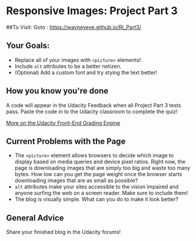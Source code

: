 # Responsive Images: Project Part 3 #

##To Visit:
Goto : https://wayneyeye.github.io/RI_Part3/

## Your Goals: ##

* Replace all of your images with `<picture>` elements!
* Include `alt` attributes to be a better netizen.
* (Optional) Add a custom font and try stying the text better!

## How you know you're done ##

A code will appear in the Udacity Feedback when all Project Part 3 tests pass. Paste the code in to the Udacity classroom to complete the quiz!

[More on the Udacity Front-End Grading Engine](https://github.com/udacity/frontend-grading-engine)

## Current Problems with the Page ##

* The `<picture>` element allows browsers to decide which image to display based on media queries and device pixel ratios. Right now, the page is downloading images that are simply too big and waste too many bytes. How low can you get the page weight once the browser starts downloading images that are as small as possible?
* `alt` attributes make your sites accessible to the vision impaired and anyone surfing the web on a screen reader. Make sure to include them!
* The blog is visually simple. What can you do to make it look better?

## General Advice ##

Share your finished blog in the Udacity forums!

